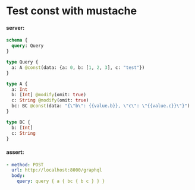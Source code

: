# Test const with mustache

#### server:

```graphql
schema {
  query: Query
}

type Query {
  a: A @const(data: {a: 0, b: [1, 2, 3], c: "test"})
}

type A {
  a: Int
  b: [Int] @modify(omit: true)
  c: String @modify(omit: true)
  bc: BC @const(data: "{\"b\": {{value.b}}, \"c\": \"{{value.c}}\"}")
}

type BC {
  b: [Int]
  c: String
}

```

#### assert:

```yml
- method: POST
  url: http://localhost:8000/graphql
  body:
    query: query { a { bc { b c } } }
```

